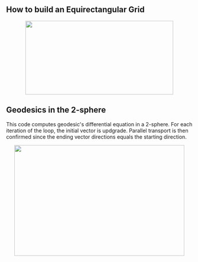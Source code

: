 ## How to build an Equirectangular Grid
<p align="center">
  <img width="400" height="200" src="https://github.com/javierdejuan/stuff/blob/master/differential_geometry/equirectangular%20equiangular%2075.jpg">
</p>



## Geodesics in the 2-sphere

This code computes geodesic's differential equation in a 2-sphere. For each iteration of the loop, the initial vector is updgrade.
Parallel transport is then confirmed since the ending vector directions equals the starting direction.
<p align="center">
  <img width="460" height="300" src="https://github.com/javierdejuan/stuff/blob/master/differential_geometry/Equirectangular.png">
</p>
